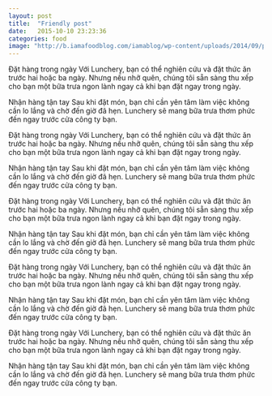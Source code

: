 ```yaml
---
layout: post
title:  "Friendly post"
date:   2015-10-10 23:23:36
categories: food
image: "http://b.iamafoodblog.com/iamablog/wp-content/uploads/2014/09/psl-3wa.jpg"
---
```


Đặt hàng trong ngày
Với Lunchery, bạn có thể nghiên cứu và đặt thức ăn trước hai hoặc ba ngày. Nhưng nếu nhỡ quên, chúng tôi sẵn sàng thu xếp cho bạn một bữa trưa ngon lành ngay cả khi bạn đặt ngay trong ngày.

Nhận hàng tận tay
Sau khi đặt món, bạn chỉ cần yên tâm làm việc không cần lo lắng và chờ đến giờ đã hẹn. Lunchery sẽ mang bữa trưa thơm phức đến ngay trước cửa công ty bạn.

Đặt hàng trong ngày
Với Lunchery, bạn có thể nghiên cứu và đặt thức ăn trước hai hoặc ba ngày. Nhưng nếu nhỡ quên, chúng tôi sẵn sàng thu xếp cho bạn một bữa trưa ngon lành ngay cả khi bạn đặt ngay trong ngày.

Nhận hàng tận tay
Sau khi đặt món, bạn chỉ cần yên tâm làm việc không cần lo lắng và chờ đến giờ đã hẹn. Lunchery sẽ mang bữa trưa thơm phức đến ngay trước cửa công ty bạn.

Đặt hàng trong ngày
Với Lunchery, bạn có thể nghiên cứu và đặt thức ăn trước hai hoặc ba ngày. Nhưng nếu nhỡ quên, chúng tôi sẵn sàng thu xếp cho bạn một bữa trưa ngon lành ngay cả khi bạn đặt ngay trong ngày.

Nhận hàng tận tay
Sau khi đặt món, bạn chỉ cần yên tâm làm việc không cần lo lắng và chờ đến giờ đã hẹn. Lunchery sẽ mang bữa trưa thơm phức đến ngay trước cửa công ty bạn.

Đặt hàng trong ngày
Với Lunchery, bạn có thể nghiên cứu và đặt thức ăn trước hai hoặc ba ngày. Nhưng nếu nhỡ quên, chúng tôi sẵn sàng thu xếp cho bạn một bữa trưa ngon lành ngay cả khi bạn đặt ngay trong ngày.

Nhận hàng tận tay
Sau khi đặt món, bạn chỉ cần yên tâm làm việc không cần lo lắng và chờ đến giờ đã hẹn. Lunchery sẽ mang bữa trưa thơm phức đến ngay trước cửa công ty bạn.

Đặt hàng trong ngày
Với Lunchery, bạn có thể nghiên cứu và đặt thức ăn trước hai hoặc ba ngày. Nhưng nếu nhỡ quên, chúng tôi sẵn sàng thu xếp cho bạn một bữa trưa ngon lành ngay cả khi bạn đặt ngay trong ngày.

Nhận hàng tận tay
Sau khi đặt món, bạn chỉ cần yên tâm làm việc không cần lo lắng và chờ đến giờ đã hẹn. Lunchery sẽ mang bữa trưa thơm phức đến ngay trước cửa công ty bạn.
